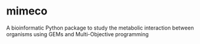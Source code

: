 # mimeco
A bioinformatic Python package to study the metabolic interaction between organisms using GEMs and Multi-Objective programming
